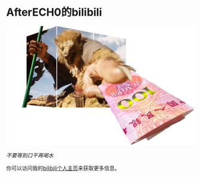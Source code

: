 # AfterECH0的bilibili

![无意义的图片](video/100.png)

*不要等到口干再喝水*

你可以访问我的[bilibili个人主页](https://space.bilibili.com/291703341?spm_id_from=333.1007.0.0)来获取更多信息。